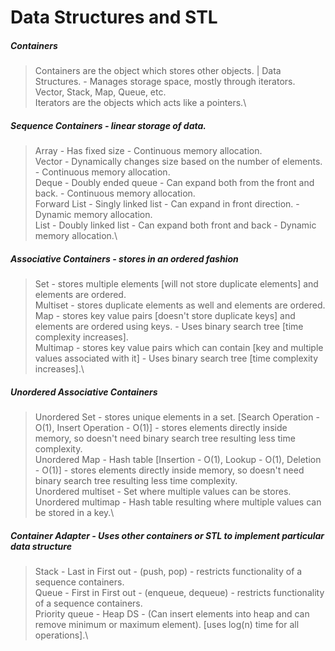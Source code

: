 # Data Structures and STL
##### Containers
> Containers are the object which stores other objects. | Data Structures. - Manages storage space, mostly through iterators.\
> Vector, Stack, Map, Queue, etc.\
> Iterators are the objects which acts like a pointers.\
##### Sequence Containers - linear storage of data.
> Array - Has fixed size - Continuous memory allocation.\
> Vector - Dynamically changes size based on the number of elements. - Continuous memory allocation.\
> Deque - Doubly ended queue - Can expand both from the front and back. - Continuous memory allocation.\
> Forward List - Singly linked list - Can expand in front direction. - Dynamic memory allocation.\
> List - Doubly linked list - Can expand both front and back - Dynamic memory allocation.\
##### Associative Containers - stores in an ordered fashion
> Set - stores multiple elements [will not store duplicate elements] and elements are ordered.\
> Multiset - stores duplicate elements as well and elements are ordered.\
> Map - stores key value pairs [doesn't store duplicate keys] and elements are ordered using keys. - Uses binary search tree [time complexity increases].\
> Multimap - stores key value pairs which can contain [key and multiple values associated with it] - Uses binary search tree [time complexity increases].\
##### Unordered Associative Containers
> Unordered Set - stores unique elements in a set. [Search Operation - O(1), Insert Operation - O(1)] - stores elements directly inside memory, so doesn't need binary search tree resulting less time complexity.\
> Unordered Map - Hash table [Insertion - O(1), Lookup - O(1), Deletion - O(1)] - stores elements directly inside memory, so doesn't need binary search tree resulting less time complexity.\
> Unordered multiset - Set where multiple values can be stores.\
> Unordered multimap - Hash table resulting where multiple values can be stored in a key.\
##### Container Adapter - Uses other containers or STL to implement particular data structure
> Stack - Last in First out - (push, pop) - restricts functionality of a sequence containers.\
> Queue - First in First out - (enqueue, dequeue) - restricts functionality of a sequence containers.\
> Priority queue - Heap DS - (Can insert elements into heap and can remove minimum or maximum element). [uses log(n) time for all operations].\